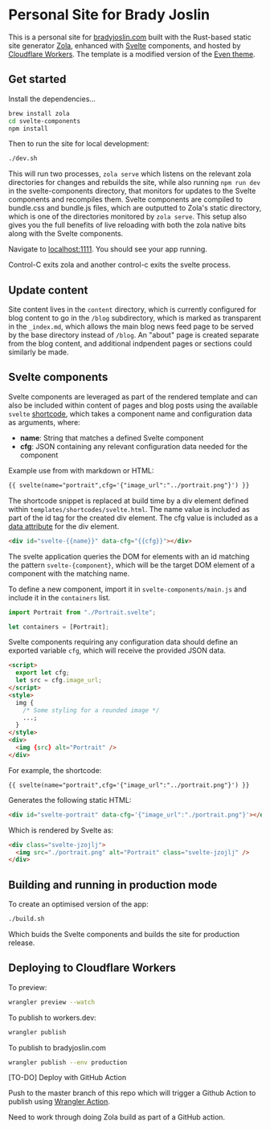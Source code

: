 # Personal Site for Brady Joslin

This is a personal site for [bradyjoslin.com](https://bradyjoslin.com) built with the Rust-based static site generator [Zola](https://getzola.org), enhanced with [Svelte](https://svelte.dev) components, and hosted by [Cloudflare Workers](https://workers.dev). The template is a modified version of the [Even theme](https://github.com/getzola/even).

## Get started

Install the dependencies...

```bash
brew install zola
cd svelte-components
npm install
```

Then to run the site for local development:

```bash
./dev.sh
```

This will run two processes, `zola serve` which listens on the relevant zola directories for changes and rebuilds the site, while also running `npm run dev` in the svelte-components directory, that monitors for updates to the Svelte components and recompiles them. Svelte components are compiled to bundle.css and bundle.js files, which are outputted to Zola's static directory, which is one of the directories monitored by `zola serve`. This setup also gives you the full benefits of live reloading with both the zola native bits along with the Svelte components.

Navigate to [localhost:1111](http://localhost:1111). You should see your app running.

Control-C exits zola and another control-c exits the svelte process.

## Update content

Site content lives in the `content` directory, which is currently configured for blog content to go in the `/blog` subdirectory, which is marked as transparent in the `_index.md`, which allows the main blog news feed page to be served by the base directory instead of `/blog`. An "about" page is created separate from the blog content, and additional indpendent pages or sections could similarly be made.

## Svelte components

Svelte components are leveraged as part of the rendered template and can also be included within content of pages and blog posts using the available `svelte` [shortcode](https://www.getzola.org/documentation/content/shortcodes/), which takes a component name and configuration data as arguments, where:

- **name**: String that matches a defined Svelte component
- **cfg**: JSON containing any relevant configuration data needed for the component

Example use from with markdown or HTML:

```txt
{{ svelte(name="portrait",cfg='{"image_url":"../portrait.png"}') }}
```

The shortcode snippet is replaced at build time by a div element defined within `templates/shortcodes/svelte.html`. The name value is included as part of the id tag for the created div element. The cfg value is included as a [data attribute](https://developer.mozilla.org/en-US/docs/Learn/HTML/Howto/Use_data_attributes) for the div element.

```html
<div id="svelte-{{name}}" data-cfg="{{cfg}}"></div>
```

The svelte application queries the DOM for elements with an id matching the pattern `svelte-{component}`, which will be the target DOM element of a component with the matching name.

To define a new component, import it in `svelte-components/main.js` and include it in the `containers` list.

```javascript
import Portrait from "./Portrait.svelte";

let containers = [Portrait];
```

Svelte components requiring any configuration data should define an exported variable `cfg`, which will receive the provided JSON data.

```html
<script>
  export let cfg;
  let src = cfg.image_url;
</script>
<style>
  img {
    /* Some styling for a rounded image */
    ...;
  }
</style>
<div>
  <img {src} alt="Portrait" />
</div>
```

For example, the shortcode:

```text
{{ svelte(name="portrait",cfg='{"image_url":"../portrait.png"}') }}
```

Generates the following static HTML:

```html
<div id="svelte-portrait" data-cfg='{"image_url":"./portrait.png"}'></div>
```

Which is rendered by Svelte as:

```html
<div class="svelte-jzojlj">
  <img src="./portrait.png" alt="Portrait" class="svelte-jzojlj" />
</div>
```

## Building and running in production mode

To create an optimised version of the app:

```bash
./build.sh
```

Which buids the Svelte components and builds the site for production release.

## Deploying to Cloudflare Workers

To preview:

```bash
wrangler preview --watch
```

To publish to workers.dev:

```bash
wrangler publish
```

To publish to bradyjoslin.com

```bash
wrangler publish --env production
```

[TO-DO] Deploy with GitHub Action

Push to the master branch of this repo which will trigger a Github Action to publish using [Wrangler Action](https://github.com/cloudflare/wrangler-action).

Need to work through doing Zola build as part of a GitHub action.
